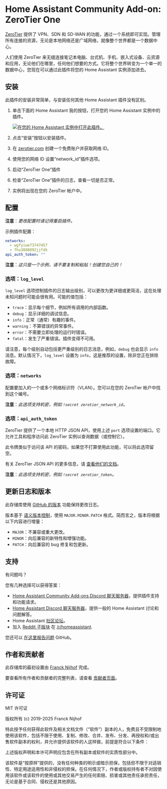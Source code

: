 # Home Assistant Community Add-on: ZeroTier One

[ZeroTier][zerotier] 提供了 VPN、SDN 和 SD-WAN 的功能，通过一个系统即可实现。管理所有连接的资源，无论是本地网络还是广域网络，就像整个世界都是一个数据中心。

人们使用 ZeroTier 来无缝连接笔记本电脑、台式机、手机、嵌入式设备、云资源和应用，无论他们在哪里，任何他们想要的方式。它将整个世界转变为一个单一的数据中心，您现在可以通过此插件将您的 Home Assistant 实例添加进去。

## 安装

此插件的安装非常简单，与安装任何其他 Home Assistant 插件没有区别。

1. 单击下面的 Home Assistant 我的按钮，打开您的 Home Assistant 实例中的插件。

   [![在您的 Home Assistant 实例中打开此插件。][addon-badge]][addon]

1. 点击“安装”按钮以安装插件。
1. 在 [zerotier.com][zerotier] 创建一个免费账户并获取网络 ID。
1. 使用您的网络 ID 设置“network_id”插件选项。
1. 启动“ZeroTier One”插件
1. 检查“ZeroTier One”插件的日志，查看一切是否正常。
1. 实例将出现在您的 ZeroTier 帐户中。

## 配置

**注意**：_更改配置时请记得重启插件。_

示例插件配置：

```yaml
networks:
  - wgfyiwe73747457
  - fhu3888892jjfdk
api_auth_token: ""
```

**注意**：_这只是一个示例，请不要复制和粘贴！创建您自己的！_

### 选项：`log_level`

`log_level` 选项控制插件的日志输出级别，可以更改为更详细或更简洁，这在处理未知问题时可能会很有用。可能的值包括：

- `trace`：显示每个细节，例如所有调用的内部函数。
- `debug`：显示详细的调试信息。
- `info`：正常（通常）有趣的事件。
- `warning`：不算错误的异常事件。
- `error`：不需要立即处理的运行时错误。
- `fatal`：发生了严重错误。插件变得不可用。

请注意，每个级别自动包括更严重级别的日志消息，例如，`debug` 也会显示 `info` 消息。默认情况下，`log_level` 设置为 `info`，这是推荐的设置，除非您正在排除故障。

### 选项：`networks`

配置要加入的一个或多个网络标识符（VLAN）。您可以在您的 ZeroTier 帐户中找到这个编号。

**注意**：_此选项支持机密，例如 `!secret zerotier_network_id`。_

### 选项：`api_auth_token`

ZeroTier 提供了一个本地 HTTP JSON API，使用上述 `port` 选项设置的端口。它允许工具和程序访问此 ZeroTier 实例以查询数据（或控制它）。

此令牌类似于访问该 API 的密码，如果您不打算使用此功能，可以将此选项留空。

有关 ZeroTier JSON API 的更多信息，请 [查看他们的文档][api]。

**注意**：_此选项支持机密，例如 `!secret zerotier_token`。_

## 更新日志和版本

此存储库使用 [GitHub 的版本][releases] 功能保持更改日志。

版本基于 [语义版本控制][semver]，使用 `MAJOR.MINOR.PATCH` 格式。简而言之，版本将根据以下内容进行增量：

- `MAJOR`：不兼容或重大更改。
- `MINOR`：向后兼容的新特性和增强功能。
- `PATCH`：向后兼容的 bug 修复和包更新。

## 支持

有问题吗？

您有几种选择可以获得答案：

- [Home Assistant Community Add-ons Discord 聊天服务器][discord]，提供插件支持和功能请求。
- [Home Assistant Discord 聊天服务器][discord-ha]，提供一般的 Home Assistant 讨论和问题解答。
- Home Assistant [社区论坛][forum]。
- 加入 [Reddit 子版块][reddit] 在 [/r/homeassistant][reddit].

您还可以 [在这里报告问题][issue] GitHub。

## 作者和贡献者

此存储库的最初设置由 [Franck Nijhof][frenck] 完成。

要查看所有作者和贡献者的完整列表，请查看 [贡献者页面][contributors]。

## 许可证

MIT 许可证

版权所有 (c) 2019-2025 Franck Nijhof

特此授予任何获得此软件及相关文档文件（“软件”）副本的人，免费且不受限制地使用该软件，包括不限于使用、复制、修改、合并、发布、分发、再授权和/或出售软件副本的权利，并允许提供该软件的人这样做，前提是符合以下条件：

上述版权声明和本许可声明应包含在所有副本或软件的实质性部分中。

该软件是“按原样”提供的，没有任何种类的明示或暗示担保，包括但不限于对适销性、特定用途适用性和非侵权的担保。在任何情况下，作者或版权持有者不对因使用该软件或该软件的使用或其他交易产生的任何索赔、损害或其他责任承担责任，无论是基于合同、侵权还是其他原因。

[addon-badge]: https://my.home-assistant.io/badges/supervisor_addon.svg
[addon]: https://my.home-assistant.io/redirect/supervisor_addon/?addon=a0d7b954_zerotier&repository_url=https%3A%2F%2Fgithub.com%2Fhassio-addons%2Frepository
[api]: https://www.zerotier.com/manual.shtml#4_1
[contributors]: https://github.com/hassio-addons/addon-zerotier/graphs/contributors
[discord-ha]: https://discord.gg/c5DvZ4e
[discord]: https://discord.me/hassioaddons
[forum]: https://community.home-assistant.io/t/home-assistant-community-add-on-zerotier-one/109091?u=frenck
[frenck]: https://github.com/frenck
[issue]: https://github.com/hassio-addons/addon-zerotier/issues
[reddit]: https://reddit.com/r/homeassistant
[releases]: https://github.com/hassio-addons/addon-zerotier/releases
[semver]: https://semver.org/spec/v2.0.0.html
[zerotier]: https://www.zerotier.com/